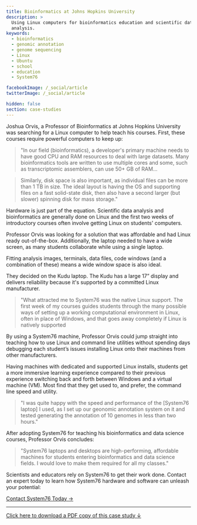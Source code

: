 ```yaml
---
title: Bioinformatics at Johns Hopkins University
description: >
  Using Linux computers for bioinformatics education and scientific data
  analysis.
keywords:
  - bioinformatics
  - genomic annotation
  - genome sequencing
  - Linux
  - Ubuntu
  - school
  - education
  - System76

facebookImage: /_social/article
twitterImage: /_social/article

hidden: false
section: case-studies
---
```


Joshua Orvis, a Professor of Bioinformatics at Johns Hopkins University was
searching for a Linux computer to help teach his courses. First, these courses
require powerful computers to keep up:

> "In our field (bioinformatics), a developer's primary machine needs to have
> good CPU and RAM resources to deal with large datasets. Many bioinformatics
> tools are written to use multiple cores and some, such as transcriptomic
> assemblers, can use 50+ GB of RAM...

> Similarly, disk space is also important, as individual files can be more than
> 1 TB in size. The ideal layout is having the OS and supporting files on a fast
> solid-state disk, then also have a second larger (but slower) spinning disk
> for mass storage."

Hardware is just part of the equation. Scientific data analysis and
bioinformatics are generally done on Linux and the first two weeks of
introductory courses often involve getting Linux on students' computers.

Professor Orvis was looking for a solution that was affordable and had Linux
ready out-of-the-box. Additionally, the laptop needed to have a wide screen,
as many students collaborate while using a single laptop.

Fitting analysis images, terminals, data files, code windows (and a
combination of these) means a wide window space is also ideal.

They decided on the Kudu laptop. The Kudu has a large 17” display and delivers
reliability because it's supported by a committed Linux manufacturer.

> "What attracted me to System76 was the native Linux support. The first week
> of my courses guides students through the many possible ways of setting up a
> working computational environment in Linux, often in place of Windows, and
> that goes away completely if Linux is natively supported

By using a System76 machine, Professor Orvis could jump straight into
teaching how to use Linux and command line utilities without spending days
debugging each student’s issues installing Linux onto their machines from
other manufacturers.

Having machines with dedicated and supported Linux installs, students get a
more immersive learning experience compared to their previous experience
switching back and forth between Windows and a virtual machine (VM).  Most
find that they get used to, and prefer, the command line speed and utility.

> "I was quite happy with the speed and performance of the [System76 laptop] I
> used, as I set up our geonomic annotation system on it and tested generating
> the annotation of 10 genomes in less than two hours."

After adopting System76 for teaching his bioinformatics and data science
courses,  Professor Orvis concludes:

> "System76 laptops and desktops are high-performing, affordable machines for
> students entering bioinformatics and data science fields. I would love to
> make them required for all my classes."

Scientists and educators rely on System76 to get their work done. Contact an
expert today to learn how System76 hardware and software can unleash your
potential:

[Contact System76 Today →](https://system76.com/contact/)

---

[Click here to download a PDF copy of this case study ↓](https://github.com/system76/docs/raw/gh-pages/pdfs/case-studies/system76-case-study_bioinformatics-joshua-orvis-johns-hopkins.pdf)
